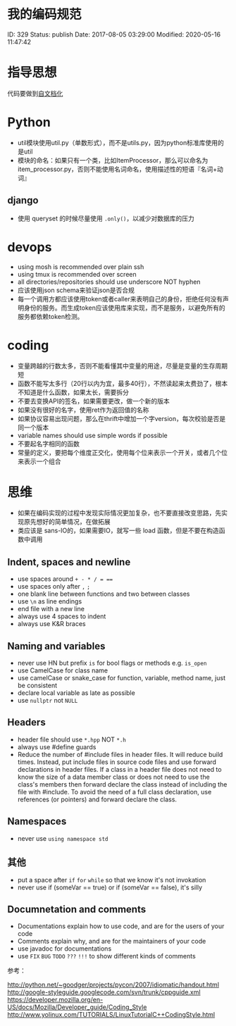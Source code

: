 # 我的编码规范


ID: 329
Status: publish
Date: 2017-08-05 03:29:00
Modified: 2020-05-16 11:47:42


# 指导思想

代码要做到[自文档化](http://jixianqianduan.com/article-translation/2016/06/22/ways-to-write-self-documenting-js.html)

# Python

* util模块使用util.py（单数形式），而不是utils.py，因为python标准库使用的是util
* 模块的命名：如果只有一个类，比如ItemProcessor，那么可以命名为item_processor.py，否则不能使用名词命名，使用描述性的短语『名词+动词』

## django

* 使用 queryset 的时候尽量使用 `.only()`，以减少对数据库的压力

# devops

* using mosh is recommended over plain ssh
* using tmux is recommended over screen
* all directories/repositories should use underscore NOT hyphen
* 应该使用json schema来验证json是否合规
* 每一个调用方都应该使用token或者caller来表明自己的身份，拒绝任何没有声明身份的服务。而生成token应该使用库来实现，而不是服务，以避免所有的服务都依赖token检测。

# coding

* 变量跨越的行数太多，否则不能看懂其中变量的用途，尽量是变量的生存周期短
* 函数不能写太多行（20行以内为宜，最多40行），不然读起来太费劲了，根本不知道是什么函数，如果太长，需要拆分
* 不要去变换API的签名，如果需要更改，做一个新的版本
* 如果没有很好的名字，使用ret作为返回值的名称
* 如果协议容易出现问题，那么在thrift中增加一个字version，每次校验是否是同一个版本
* variable names should use simple words if possible
* 不要起名字相同的函数
* 常量的定义，要把每个维度正交化，使用每个位来表示一个开关，或者几个位来表示一个组合


# 思维

* 如果在编码实现的过程中发现实际情况更加复杂，也不要直接改变思路，先实现原先想好的简单情况，在做拓展
* 类应该是 sans-IO的，如果需要IO，就写一些 load 函数，但是不要在构造函数中调用



Indent, spaces and newline
------

* use spaces around `+ - * / = ==`
* use spaces only after `,` `;`
* one blank line between functions and two between classes
* use `\n` as line endings
* end file with a new line
* always use 4 spaces to indent
* always use K&R braces

Naming and variables
------

* never use HN but prefix `is` for bool flags or methods e.g. `is_open`
* use CamelCase for class name
* use camelCase or snake_case for function, variable, method name, just be consistent
* declare local variable as late as possible
* use `nullptr` not `NULL`

Headers
------

* header file should use `*.hpp` NOT `*.h`
* always use #define guards 
* Reduce the number of #include files in header files. It will reduce build times. Instead, put include files in source code files and use forward declarations in header files. If a class in a header file does not need to know the size of a data member class or does not need to use the class's members then forward declare the class instead of including the file with #include. To avoid the need of a full class declaration, use references (or pointers) and forward declare the class. 

Namespaces
------

* never use `using namespace std`

其他
------

* put a space after `if` `for` `while` so that we know it's not invokation
* never use if (someVar == true) or if (someVar == false), it's silly

Documnetation and comments
------

* Documentations explain how to use code, and are for the users of your code
* Comments explain why, and are for the maintainers of your code
* use javadoc for documentations
* use `FIX` `BUG` `TODO` `???` `!!!` to show different kinds of comments


参考：

http://python.net/~goodger/projects/pycon/2007/idiomatic/handout.html
http://google-styleguide.googlecode.com/svn/trunk/cppguide.xml
https://developer.mozilla.org/en-US/docs/Mozilla/Developer_guide/Coding_Style
http://www.yolinux.com/TUTORIALS/LinuxTutorialC++CodingStyle.html
